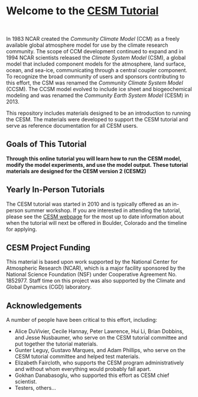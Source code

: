 
# Welcome to the [CESM Tutorial](https://ncar.github.io/CESM-Tutorial/README.html)

<br>

In 1983 NCAR created the _Community Climate Model_ (CCM) as a freely available global atmosphere model for use by the climate research community. The scope of CCM development continued to expand and in 1994 NCAR scientists released the _Climate System Model_ (CSM), a global model that included component models for the atmosphere, land surface, ocean, and sea-ice, communicating through a central coupler component. To recognize the broad community of users and sponsors contributing to this effort, the CSM was renamed the _Community Climate System Model_ (CCSM). The CCSM model evolved to include ice sheet and biogeochemical modeling and was renamed the _Community Earth System Model_ (CESM) in 2013.

This repository includes materials designed to be an introduction to running the CESM. The materials were developed to support the CESM tutorial and serve as reference documentation for all CESM users.

## Goals of This Tutorial

**Through this online tutorial you will learn how to run the CESM model, modify the model experiments, and use the model output. These tutorial materials are designed for the CESM version 2 (CESM2)**

## Yearly In-Person Tutorials

The CESM tutorial was started in 2010 and is typically offered as an in-person summer workshop. If you are interested in attending the tutorial, please see the [CESM webpage](https://www.cesm.ucar.edu/events/tutorials) for the most up to date information about when the tutorial will next be offered in Boulder, Colorado and the timeline for applying.

## CESM Project Funding 

This material is based upon work supported by the National Center for Atmospheric Research (NCAR), which is a major facility sponsored by the National Science Foundation (NSF) under Cooperative Agreement No. 1852977. Staff time on this project was also supported by the Climate and Global Dynamics (CGD) laboratory.

## Acknowledgements

A number of people have been critical to this effort, including:
- Alice DuVivier, Cecile Hannay, Peter Lawrence, Hui Li, Brian Dobbins, and Jesse Nusbaumer, who serve on the CESM tutorial committee and put together the tutorial materials.
- Gunter Leguy, Gustavo Marques, and Adam Phillips, who serve on the CESM tutorial committee and helped test materials.
- Elizabeth Faircloth, who supports the CESM program administratively and without whom everything would probably fall apart.
- Gokhan Danabasoglu, who supported this effort as CESM chief scientist.
- Testers, others...

<br>

<div>
